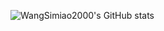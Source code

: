 ![WangSimiao2000's GitHub stats](https://github-readme-stats.vercel.app/api?username=WangSimiao2000&show_icons=true&theme=radical)
